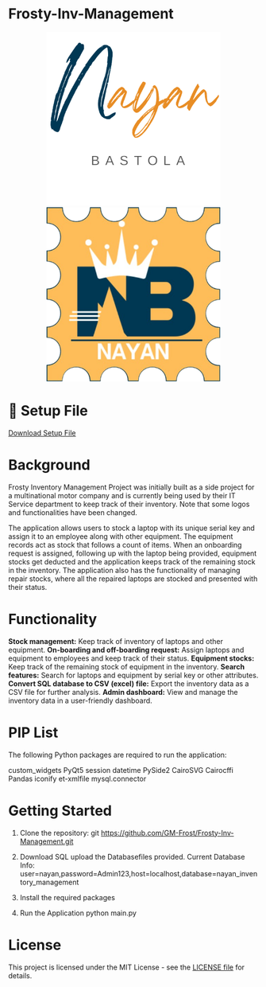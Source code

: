# Frosty-Inv-Management
<p align="center">
  <img src="https://raw.githubusercontent.com/GM-Frost/Frosty-Inv-Management/master/Images/App-Logo-Main.png" width="350" title="hover text">
  <img src="https://raw.githubusercontent.com/GM-Frost/Frosty-Inv-Management/master/Images/App-Icon.png" width="350" alt="accessibility text">
</p>

# 🔗 Setup File 
<a href ="https://nayanbastola.com/wp-content/uploads/2023/05/frosty_inv_mgmt_setup.zip" target="_blank">Download Setup File </a>

# Background
Frosty Inventory Management Project was initially built as a side project for a multinational motor company and is currently being used by their IT Service department to keep track of their inventory. 
Note that some logos and functionalities have been changed.

The application allows users to stock a laptop with its unique serial key and assign it to an employee along with other equipment.
The equipment records act as stock that follows a count of items. When an onboarding request is assigned, following up with the laptop being provided, equipment stocks get deducted and the application keeps track of the remaining stock in the inventory. 
The application also has the functionality of managing repair stocks, where all the repaired laptops are stocked and presented with their status.

# Functionality

**Stock management:** Keep track of inventory of laptops and other equipment.
**On-boarding and off-boarding request:** Assign laptops and equipment to employees and keep track of their status.
**Equipment stocks:** Keep track of the remaining stock of equipment in the inventory.
**Search features:** Search for laptops and equipment by serial key or other attributes.
**Convert SQL database to CSV (excel) file:** Export the inventory data as a CSV file for further analysis.
**Admin dashboard:** View and manage the inventory data in a user-friendly dashboard.

# PIP List

The following Python packages are required to run the application:

custom_widgets
PyQt5
session
datetime
PySide2
CairoSVG
Cairocffi
Pandas
iconify
et-xmlfile
mysql.connector

# Getting Started
1) Clone the repository:
git https://github.com/GM-Frost/Frosty-Inv-Management.git

2) Download SQL
upload the Databasefiles provided.
Current Database Info: user=nayan,password=Admin123,host=localhost,database=nayan_inventory_management

3) Install the required packages

4) Run the Application
python main.py

# License
This project is licensed under the MIT License - see the <a href="https://nayanbastola.com/wp-content/uploads/2023/05/license.txt" target="_blank">LICENSE file</a>  for details.
